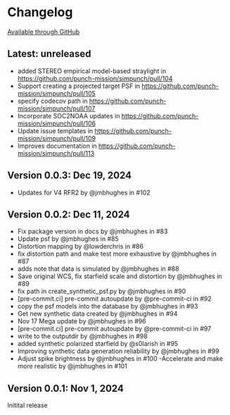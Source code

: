 # Changelog

[Available through GitHub](https://github.com/punch-mission/simpunch/releases)

## Latest: unreleased

* added STEREO empirical model-based straylight in https://github.com/punch-mission/simpunch/pull/104
* Support creating a projected target PSF in https://github.com/punch-mission/simpunch/pull/105
* specify codecov path in https://github.com/punch-mission/simpunch/pull/107
* Incorporate SOC2NOAA updates in https://github.com/punch-mission/simpunch/pull/106
* Update issue templates in https://github.com/punch-mission/simpunch/pull/109
* Improves documentation in https://github.com/punch-mission/simpunch/pull/113

## Version 0.0.3: Dec 19, 2024

- Updates for V4 RFR2 by @jmbhughes in #102


## Version 0.0.2: Dec 11, 2024

- Fix package version in docs by @jmbhughes in #83
- Update psf by @jmbhughes in #85
- Distortion mapping by @lowderchris in #86
- fix distortion path and make test more exhaustive by @jmbhughes in #87
- adds note that data is simulated by @jmbhughes in #88
- Save original WCS, fix starfield scale and distortion by @jmbhughes in #89
- fix path in create_synthetic_psf.py by @jmbhughes in #90
- [pre-commit.ci] pre-commit autoupdate by @pre-commit-ci in #92
- copy the psf models into the database by @jmbhughes in #93
- Get new synthetic data created by @jmbhughes in #94
- Nov 17 Mega update by @jmbhughes in #96
- [pre-commit.ci] pre-commit autoupdate by @pre-commit-ci in #97
- write to the outputdir by @jmbhughes in #98
- added synthetic polarized starfield by @s0larish in #95
- Improving synthetic data generation reliability by @jmbhughes in #99
- Adjust spike brightness by @jmbhughes in #100
-Accelerate and make more realistic by @jmbhughes in #101

## Version 0.0.1: Nov 1, 2024

Initital release
